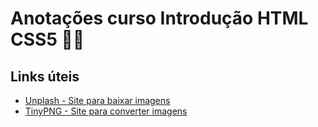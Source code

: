 # Anotações curso Introdução HTML CSS5 👩‍💻

## Links úteis
- [Unplash - Site para baixar imagens](https://unsplash.com/)
- [TinyPNG - Site para converter imagens](https://tinypng.com/)